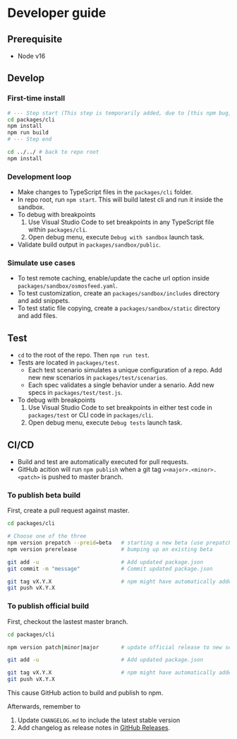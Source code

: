 # Developer guide

## Prerequisite

- Node v16

## Develop

### First-time install

```bash
# --- Step start (This step is temporarily added, due to [this npm bug](https://github.com/npm/cli/issues/2632)).
cd packages/cli
npm install
npm run build
# --- Step end

cd ../../ # back to repo root
npm install
```

### Development loop

- Make changes to TypeScript files in the `packages/cli` folder.
- In repo root, run `npm start`. This will build latest cli and run it inside the sandbox.
- To debug with breakpoints
  1. Use Visual Studio Code to set breakpoints in any TypeScript file within `packages/cli`.
  2. Open debug menu, execute `Debug with sandbox` launch task.
- Validate build output in `packages/sandbox/public`.

### Simulate use cases

- To test remote caching, enable/update the cache url option inside `packages/sandbox/osmosfeed.yaml`.
- To test customization, create an `packages/sandbox/includes` directory and add snippets.
- To test static file copying, create a `packages/sandbox/static` directory and add files.

## Test

- `cd` to the root of the repo. Then `npm run test`.
- Tests are located in `packages/test`.
  - Each test scenario simulates a unique configuration of a repo. Add new new scenarios in `packages/test/scenarios`.
  - Each spec validates a single behavior under a senario. Add new specs in `packages/test/test.js`.
- To debug with breakpoints
  1. Use Visual Studio Code to set breakpoints in either test code in `packages/test` or CLI code in `packages/cli`.
  2. Open debug menu, execute `Debug tests` launch task.

## CI/CD

- Build and test are automatically executed for pull requests.
- GitHub acition will run `npm publish` when a git tag `v<major>.<minor>.<patch>` is pushed to master branch.

### To publish beta build

First, create a pull request against master.

```bash
cd packages/cli

# Choose one of the three
npm version prepatch --preid=beta   # starting a new beta (use prepatch|preminor|preemajor as needed)
npm version prerelease              # bumping up an existing beta

git add -u                          # Add updated package.json
git commit -m "message"             # Commit updated package.json

git tag vX.Y.X                      # npm might have automatically added a tag. If not, perform the step manually
git push vX.Y.X
```

### To publish official build

First, checkout the lastest master branch.

```bash
cd packages/cli

npm version patch|minor|major       # update official release to new semver

git add -u                          # Add updated package.json

git tag vX.Y.X                      # npm might have automatically added a tag. If not, perform the step manually
git push vX.Y.X
```

This cause GitHub action to build and publish to npm.

Afterwards, remember to

1. Update `CHANGELOG.md` to include the latest stable version
2. Add changelog as release notes in [GitHub Releases](https://github.com/osmoscraft/osmosfeed/tags).

